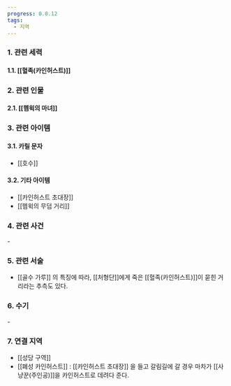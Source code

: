 ```yaml
---
progress: 0.0.12
tags:
  - 지역
---
```

### 1. 관련 세력 
#### 1.1. [[혈족(카인허스트)]]

### 2. 관련 인물
#### 2.1. [[헴윅의 마녀]]

### 3. 관련 아이템
#### 3.1. 카릴 문자
- [[호수]]
#### 3.2. 기타 아이템
- [[카인허스트 초대장]]
- [[헴윅의 무덤 거리]]

### 4. 관련 사건
\-

### 5. 관련 서술
- [[골수 가루]] 의 특징에 따라, [[처형단]]에게 죽은 [[혈족(카인허스트)]]이 묻힌 거리라는 추측도 있다.
### 6. 수기
\-

### 7. 연결 지역
- [[성당 구역]]
- [[폐성 카인허스트]] : [[카인허스트 초대장]] 을 들고 갈림길에 갈 경우 마차가 [[사냥꾼(주인공)]]을 카인허스트로 데려다 준다.